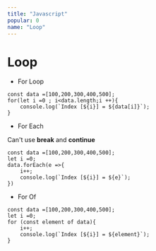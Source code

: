 ```yaml
---
title: "Javascript"
popular: 0
name: "Loop"
---
```


# Loop

- For Loop

```
const data =[100,200,300,400,500];
for(let i =0 ; i<data.length;i ++){
    console.log(`Index [${i}] = ${data[i]}`);
}
```

- For Each

Can't use **break** and **continue**

```
const data =[100,200,300,400,500];
let i =0;
data.forEach(e =>{
    i++;
    console.log(`Index [${i}] = ${e}`);
})
```

- For Of

```
const data =[100,200,300,400,500];
let i =0;
for (const element of data){
    i++;
    console.log(`Index [${i}] = ${element}`);
}
```
